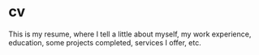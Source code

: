 # cv
This is my resume, where I tell a little about myself, my work experience, education, some projects completed, services I offer, etc.
